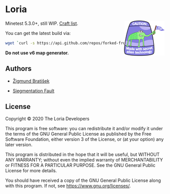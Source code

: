# Loria

<img alt="Made with secret alien technology" align="right" src="pictures/Lisp.png">

Minetest 5.3.0+, still WIP. [Craft list](manuals/craft_list.md).

You can get the latest build via:

```bash
wget `curl -s https://api.github.com/repos/forked-from-1kasper/loria/releases/latest | jq -r '.assets[0].browser_download_url'`
```

**Do not use v6 map generator.**

## Authors

* [Žigmund Bratišek](https://github.com/Borschemancer)

* [Siegmentation Fault](https://github.com/forked-from-1kasper)

## License

Copyright © 2020 The Loria Developers

This program is free software: you can redistribute it and/or modify
it under the terms of the GNU General Public License as published by
the Free Software Foundation, either version 3 of the License, or
(at your option) any later version.

This program is distributed in the hope that it will be useful,
but WITHOUT ANY WARRANTY; without even the implied warranty of
MERCHANTABILITY or FITNESS FOR A PARTICULAR PURPOSE. See the
GNU General Public License for more details.

You should have received a copy of the GNU General Public License
along with this program. If not, see <https://www.gnu.org/licenses/>.